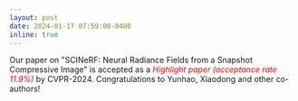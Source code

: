 ```yaml
---
layout: post
date: 2024-01-17 07:59:00-0400
inline: true
---
```


Our paper on "SCINeRF: Neural Radiance Fields from a Snapshot Compressive Image" is accepted as a <span style="color:red"><em>Highlight paper (acceptance rate 11.9%)</em></span> by CVPR-2024. Congratulations to Yunhao, Xiaodong and other co-authors!